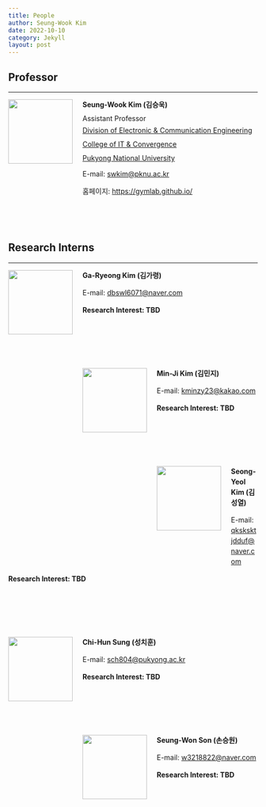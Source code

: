 ```yaml
---
title: People
author: Seung-Wook Kim
date: 2022-10-10
category: Jekyll
layout: post
---
```



## Professor
------------
<div style="width:150px; height:230px; float:left;">
<img src="https://raw.githubusercontent.com/pknu-vlab/pknu-vlab.github.io/main/images/swkim.png" width="130" >
</div>
<p style="line-height: 1.5;"><b>Seung-Wook Kim (김승욱)</b></p>
<p style="line-height: 0.5;">Assistant Professor</p>
<p style="line-height: 1;"><a href="https://ee.pknu.ac.kr/ee/1">Division of Electronic & Communication Engineering</a></p>
<p style="line-height: 1;"><a href="https://itc.pknu.ac.kr/html/00_main/">College of IT & Convergence</a></p>
<p style="line-height: 1;"><a href="https://www.pknu.ac.kr/main">Pukyong National University</a></p>
<p style="line-height: 1.5;">E-mail: <a href="mailto:swkim@pknu.ac.kr">swkim@pknu.ac.kr</a></p>
<p style="line-height: 1.5;">홈페이지: <a href="https://gymlab.github.io/">https://gymlab.github.io/</a></p>

&nbsp;

&nbsp;

## Research Interns
------------

<div style="width:150px; height:200px; float:left;">
<img src="https://raw.githubusercontent.com/pknu-vlab/pknu-vlab.github.io/main/images/grkim.jpg" width="130" >
</div>
<p style="line-height: 1.5;"><b>Ga-Ryeong Kim (김가령)</b></p>
<p style="line-height: 1.5;">E-mail: <a href="mailto:dbswl6071@naver.com">dbswl6071@naver.com</a></p>
<p style="line-height: 1.5;"><b>Research Interest: TBD</b></p>

&nbsp;

&nbsp;

&nbsp;

<div style="width:150px; height:200px; float:left;">
<img src="https://raw.githubusercontent.com/pknu-vlab/pknu-vlab.github.io/main/images/mjkim.jpg" width="130" >
</div>
<p style="line-height: 1.5;"><b>Min-Ji Kim (김민지)</b></p>
<p style="line-height: 1.5;">E-mail: <a href="mailto:kminzy23@kakao.com">kminzy23@kakao.com</a></p>
<p style="line-height: 1.5;"><b>Research Interest: TBD</b></p>

&nbsp;

&nbsp;

&nbsp;

<div style="width:150px; height:200px; float:left;">
<img src="https://raw.githubusercontent.com/pknu-vlab/pknu-vlab.github.io/main/images/sykim.jpg" width="130" >
</div>
<p style="line-height: 1.5;"><b>Seong-Yeol Kim (김성열)</b></p>
<p style="line-height: 1.5;">E-mail: <a href="mailto:qksksktjdduf@naver.com">qksksktjdduf@naver.com</a></p>
<p style="line-height: 1.5;"><b>Research Interest: TBD</b></p>

&nbsp;

&nbsp;

&nbsp;

<div style="width:150px; height:200px; float:left;">
<img src="https://raw.githubusercontent.com/pknu-vlab/pknu-vlab.github.io/main/images/chsung.jpg" width="130" >
</div>
<p style="line-height: 1.5;"><b>Chi-Hun Sung (성치훈)</b></p>
<p style="line-height: 1.5;">E-mail: <a href="mailto:sch804@pukyong.ac.kr">sch804@pukyong.ac.kr</a></p>
<p style="line-height: 1.5;"><b>Research Interest: TBD</b></p>

&nbsp;

&nbsp;

&nbsp;

<div style="width:150px; height:200px; float:left;">
<img src="https://raw.githubusercontent.com/pknu-vlab/pknu-vlab.github.io/main/images/swson.jpg" width="130" >
</div>
<p style="line-height: 1.5;"><b>Seung-Won Son (손승원)</b></p>
<p style="line-height: 1.5;">E-mail: <a href="mailto:w3218822@naver.com">w3218822@naver.com</a></p>
<p style="line-height: 1.5;"><b>Research Interest: TBD</b></p>